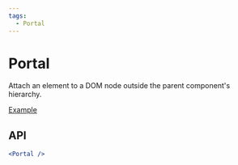 ```yaml
---
tags:
  - Portal
---
```


# Portal

<div data-description>

Attach an element to a DOM node outside the parent component's hierarchy.

</div>

<div data-tags></div>

<a href="../examples/portal/index.tsx" data-playground>Example</a>

## API

```jsx
<Portal />
```
